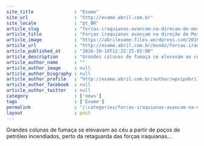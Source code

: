 ```yaml
---
site_title               : "Exame"
site_url                 : "http://exame.abril.com.br"
site_locale              : "pt_BR"
article_slug             : "forcas-iraquianas-avancam-na-direcao-de-mosul"
article_title            : "Forças iraquianas avançam na direção de Mosul"
article_image            : "https://abrilexame.files.wordpress.com/2016/10/size_960_16_9_tanques-do-iraque-em-mosul-para-retirar-o-ei-do-controle-da-cidade-18-10-2016.jpg?quality=70&strip=all&w=960"
article_url              : "http://exame.abril.com.br/mundo/forcas-iraquianas-avancam-na-direcao-de-mosul/"
article_published_at     : "2016-10-18T12:22:25-02:00"
article_description      : "Grandes colunas de fumaça se elevavam ao céu a partir de poços de petróleo incendiados, perto da retaguarda das forças iraquianas..."
article_author_name      : ""
article_author_image     : null
article_author_biography : null
article_author_profile   : "http://exame.abril.com.br/author/wpvipabril/"
article_author_facebook  : null
article_author_twitter   : null
category                 : ['news']
tags                     : ['Exame']
permalink                : "/:categories/forcas-iraquianas-avancam-na-direcao-de-mosul/"
layout                   : post
---
```


Grandes colunas de fumaça se elevavam ao céu a partir de poços de petróleo incendiados, perto da retaguarda das forças iraquianas...
